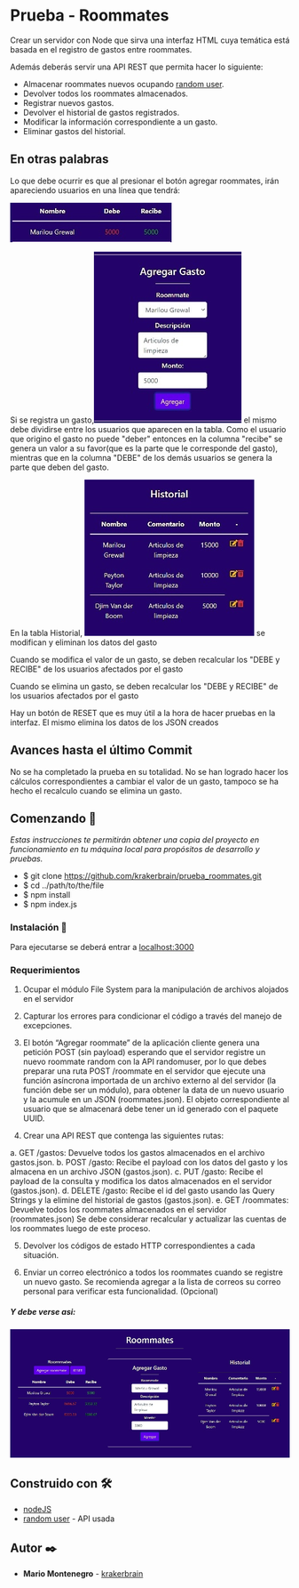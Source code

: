 # Prueba - Roommates

Crear un servidor con Node que sirva una interfaz HTML cuya temática está basada en el registro
de gastos entre roommates.

Además deberás servir una API REST que permita hacer lo siguiente:

- Almacenar roommates nuevos ocupando [random user](https://randomuser.me/api).
- Devolver todos los roommates almacenados.
- Registrar nuevos gastos.
- Devolver el historial de gastos registrados.
- Modificar la información correspondiente a un gasto.
- Eliminar gastos del historial.

## En otras palabras

Lo que debe ocurrir es que al presionar el botón agregar roommates, irán apareciendo usuarios en una línea que tendrá:

![](/debe_recibe.jpg)

Si se registra un gasto,![](/agregar_gasto.jpg) el mismo debe dividirse entre los usuarios que aparecen en la tabla.
Como el usuario que origino el gasto no puede "deber" entonces en la columna "recibe" se genera un valor a su favor(que es
la parte que le corresponde del gasto), mientras que en la columna "DEBE" de los demás usuarios se genera la parte
que deben del gasto.

En la tabla Historial, ![](/historial.jpg) se modifican y eliminan los datos del gasto

Cuando se modifica el valor de un gasto, se deben recalcular los "DEBE y RECIBE" de los usuarios afectados por el gasto

Cuando se elimina un gasto, se deben recalcular los "DEBE y RECIBE" de los usuarios afectados por el gasto

Hay un botón de RESET que es muy útil a la hora de hacer pruebas en la interfaz. El mismo elimina los datos de los JSON
creados

## Avances hasta el último Commit

No se ha completado la prueba en su totalidad. No se han logrado hacer los cálculos correspondientes a cambiar el valor de un gasto,
tampoco se ha hecho el recalculo cuando se elimina un gasto.

## Comenzando 🚀

_Estas instrucciones te permitirán obtener una copia del proyecto en funcionamiento en tu máquina local para propósitos de desarrollo y pruebas._

- $ git clone https://github.com/krakerbrain/prueba_roommates.git
- $ cd ../path/to/the/file
- $ npm install
- $ npm index.js

### Instalación 🔧

Para ejecutarse se deberá entrar a [localhost:3000](http://localhost:3000)

### Requerimientos

1. Ocupar el módulo File System para la manipulación de archivos alojados en el
   servidor
2. Capturar los errores para condicionar el código a través del manejo de excepciones.

3. El botón “Agregar roommate” de la aplicación cliente genera una petición POST (sin
   payload) esperando que el servidor registre un nuevo roommate random con la API
   randomuser, por lo que debes preparar una ruta POST /roommate en el servidor que
   ejecute una función asíncrona importada de un archivo externo al del servidor (la
   función debe ser un módulo), para obtener la data de un nuevo usuario y la acumule
   en un JSON (roommates.json).
   El objeto correspondiente al usuario que se almacenará debe tener un id generado
   con el paquete UUID.

4. Crear una API REST que contenga las siguientes rutas:

a. GET /gastos: Devuelve todos los gastos almacenados en el archivo
gastos.json.
b. POST /gasto: Recibe el payload con los datos del gasto y los almacena en un
archivo JSON (gastos.json).
c. PUT /gasto: Recibe el payload de la consulta y modifica los datos
almacenados en el servidor (gastos.json).
d. DELETE /gasto: Recibe el id del gasto usando las Query Strings y la elimine
del historial de gastos (gastos.json).
e. GET /roommates: Devuelve todos los roommates almacenados en el servidor
(roommates.json)
Se debe considerar recalcular y actualizar las cuentas de los roommates luego de
este proceso.

5. Devolver los códigos de estado HTTP correspondientes a cada situación.

6. Enviar un correo electrónico a todos los roommates cuando se registre un nuevo
   gasto. Se recomienda agregar a la lista de correos su correo personal para verificar
   esta funcionalidad. (Opcional)

##### Y debe verse asi:

![Roommates](/prueba_roommates.jpg)

## Construido con 🛠️

- [nodeJS](https://nodejs.org/en/)
- [random user](https://randomuser.me/api) - API usada

## Autor ✒️

- **Mario Montenegro** - [krakerbrain](https://github.com/krakerbrain)
